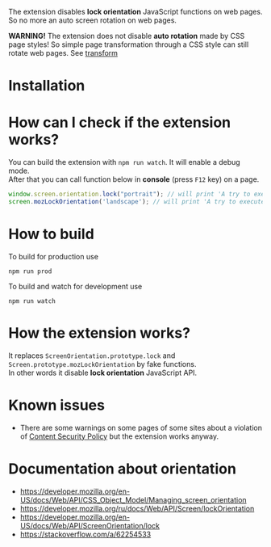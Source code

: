 The extension disables **lock orientation** JavaScript functions on web pages. So no more an auto screen rotation on web pages.
 
**WARNING!** The extension does not disable **auto rotation** made by CSS page styles!
So simple page transformation through a CSS style can still rotate web pages. See [transform](https://developer.mozilla.org/en-US/docs/Web/CSS/transform)

# Installation

# How can I check if the extension works?
You can build the extension with `npm run watch`. It will enable a debug mode.  
After that you can call function below in **console** (press `F12` key) on a page.
```js
window.screen.orientation.lock("portrait"); // will print 'A try to execute disableLock'
screen.mozLockOrientation('landscape'); // will print 'A try to execute disableMozLockOrientation'
```

# How to build
To build for production use
```
npm run prod
```
To build and watch for development use
```
npm run watch
```

# How the extension works?
It replaces `ScreenOrientation.prototype.lock` and `Screen.prototype.mozLockOrientation` by fake functions.  
In other words it disable **lock orientation** JavaScript API.

# Known issues
- There are some warnings on some pages of some sites about a violation of
[Content Security Policy](https://developer.mozilla.org/en-US/docs/Web/HTTP/CSP) but the extension works anyway.

# Documentation about orientation

- https://developer.mozilla.org/en-US/docs/Web/API/CSS_Object_Model/Managing_screen_orientation
- https://developer.mozilla.org/ru/docs/Web/API/Screen/lockOrientation
- https://developer.mozilla.org/en-US/docs/Web/API/ScreenOrientation/lock
- https://stackoverflow.com/a/62254533
